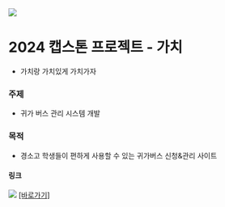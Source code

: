 <img src="https://capsule-render.vercel.app/api?type=waving&color=BDBDC8&section=header" />

# 2024 캡스톤 프로젝트 - 가치
  - 가치랑 가치있게 가치가자

### 주제
  - 귀가 버스 관리 시스템 개발

### 목적
  -  경소고 학생들이 편하게 사용할 수 있는 귀가버스 신청&관리 사이트

#### 링크
<a href="https://img.shields.io/badge/Notion-000000?style=for-the-badge&logo=notion&logoColor=white"><img src="https://img.shields.io/badge/텍스트-색상코드?style=flat-square&logo=로고이름&logoColor=로고색"/></a>
<a href="https://famous-receipt-540.notion.site/4d6febf9e73a4459b8aff375d590af54?pvs=4">[바로가기]</a>
